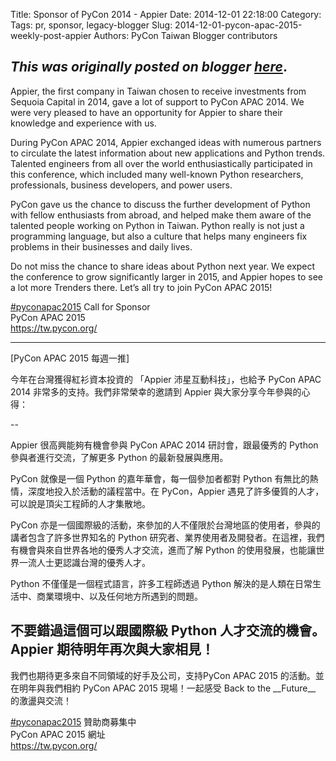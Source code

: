 Title: Sponsor of PyCon 2014 - Appier
Date: 2014-12-01 22:18:00
Category:
Tags: pr, sponsor, legacy-blogger
Slug: 2014-12-01-pycon-apac-2015-weekly-post-appier
Authors: PyCon Taiwan Blogger contributors

*This was originally posted on blogger [here](https://pycontw.blogspot.com/2014/12/pycon-apac-2015-weekly-post-appier.html)*.
---
Appier, the first company in Taiwan chosen to receive investments from Sequoia Capital in 2014, gave a lot of support to PyCon APAC 2014. We were very pleased to have an opportunity for Appier to share their knowledge and experience with us.  


During PyCon APAC 2014, Appier exchanged ideas with numerous partners to circulate the latest information about new applications and Python trends. Talented engineers from all over the world enthusiastically participated in this conference, which included many well-known Python researchers, professionals, business developers, and power users.  

PyCon gave us the chance to discuss the further development of Python with fellow enthusiasts from abroad, and helped make them aware of the talented people working on Python in Taiwan. Python really is not just a programming language, but also a culture that helps many engineers fix problems in their businesses and daily lives.  

Do not miss the chance to share ideas about Python next year. We expect the conference to grow significantly larger in 2015, and Appier hopes to see a lot more Trenders there. Let’s all try to join PyCon APAC 2015!  

[#pyconapac2015](https://www.facebook.com/hashtag/pyconapac2015) Call for Sponsor  
PyCon APAC 2015  
<https://tw.pycon.org/>  



---------------------------------------------------------------------------------  



[PyCon APAC 2015 每週一推]  

今年在台灣獲得紅衫資本投資的 「Appier 沛星互動科技」，也給予 PyCon APAC 2014 非常多的支持。我們非常榮幸的邀請到 Appier 與大家分享今年參與的心得：  



--  

Appier 很高興能夠有機會參與 PyCon APAC 2014 研討會，跟最優秀的 Python 參與者進行交流，了解更多 Python 的最新發展與應用。  


PyCon 就像是一個 Python 的嘉年華會，每一個參加者都對 Python 有無比的熱情，深度地投入於活動的議程當中。在 PyCon，Appier 遇見了許多優質的人才，可以說是頂尖工程師的人才集散地。  

PyCon 亦是一個國際級的活動，來參加的人不僅限於台灣地區的使用者，參與的講者包含了許多世界知名的 Python 研究者、業界使用者及開發者。在這裡，我們有機會與來自世界各地的優秀人才交流，進而了解 Python 的使用發展，也能讓世界一流人士更認識台灣的優秀人才。  

Python 不僅僅是一個程式語言，許多工程師透過 Python 解決的是人類在日常生活中、商業環境中、以及任何地方所遇到的問題。  

不要錯過這個可以跟國際級 Python 人才交流的機會。Appier 期待明年再次與大家相見！  
---  

我們也期待更多來自不同領域的好手及公司，支持PyCon APAC 2015 的活動。並在明年與我們相約 PyCon APAC 2015 現場！一起感受 Back to the \_\_Future\_\_ 的激盪與交流！  

[#pyconapac2015](https://www.facebook.com/hashtag/pyconapac2015) 贊助商募集中  
PyCon APAC 2015 網址  
<https://tw.pycon.org/>
